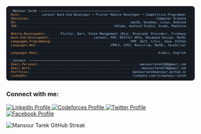 <object>
  <source media="(prefers-color-scheme: dark)" srcset="https://raw.githubusercontent.com/MansourTarekMansour/mansour_readme/main/dark_mode.svg">
  <img alt="Mansour's GitHub Profile README" src="https://raw.githubusercontent.com/MansourTarekMansour/mansour_readme/main/dark_mode.svg">
</object>

<h3 align="left">Connect with me:</h3>
<p align="left">
<a href="https://www.linkedin.com/in/mansour-tarek/" target="_blank" rel="noopener noreferrer">
    <img src="https://img.shields.io/badge/LinkedIn-000000?style=for-the-badge&logo=LinkedIn&logoColor=white" alt="LinkedIn Profile">
</a>
 <a href="https://codeforces.com/profile/mansour.tarek" rel="nofollow">
    <img src="https://img.shields.io/badge/Codeforces-000000?style=for-the-badge&logo=Codeforces&logoColor=white" alt="Codeforces Profile" style="max-width: 100%;">
</a>
<a href="https://x.com/Mansour_Tarek12" target="_blank" rel="noopener noreferrer">
    <img src="https://img.shields.io/badge/Twitter-000000?style=for-the-badge&logo=Twitter&logoColor=white" alt="Twitter Profile">
</a>

<a href="https://www.facebook.com/mansour.tarek.77" target="_blank" rel="noopener noreferrer">
    <img src="https://img.shields.io/badge/Facebook-000000?style=for-the-badge&logo=Facebook&logoColor=white" alt="Facebook Profile">
</a>

![Mansour Tarek GitHub Streak](https://github-readme-streak-stats.herokuapp.com/?user=MansourTarekMansour&show_icons=true&theme=dark)

